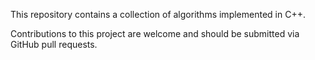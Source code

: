 This repository contains a collection of algorithms implemented in C++.

Contributions to this project are welcome and should be submitted via GitHub pull requests.

